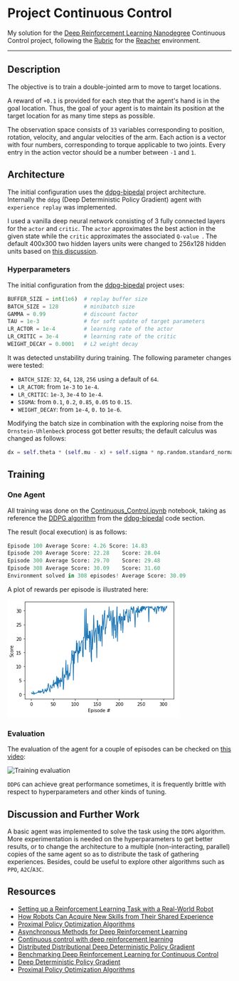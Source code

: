 # Project Continuous Control

My solution for the [Deep Reinforcement Learning Nanodegree](https://www.udacity.com/course/deep-reinforcement-learning-nanodegree--nd893) Continuous Control project, following the [Rubric](https://review.udacity.com/#!/rubrics/1890/view) for the [Reacher](https://github.com/Unity-Technologies/ml-agents/blob/release_4_branch/docs/Learning-Environment-Examples.md#reacher) environment.

[//]: # (Image References)

[image1]: ./extra/cc01_train.png
[image2]: ./extra/cc01.gif

---
## Description

The objective is to train a double-jointed arm to move to target locations.

A reward of `+0.1` is provided for each step that the agent's hand is in the goal location. Thus, the goal of your agent is to maintain its position at the target location for as many time steps as possible.

The observation space consists of `33` variables corresponding to position, rotation, velocity, and angular velocities of the arm. Each action is a vector with four numbers, corresponding to torque applicable to two joints. Every entry in the action vector should be a number between `-1` and `1`.

## Architecture

The initial configuration uses the [ddpg-bipedal](https://github.com/udacity/deep-reinforcement-learning/tree/master/ddpg-bipedal) project architecture. Internally the `ddpg` (Deep Deterministic Policy Gradient) agent with `experience replay` was implemented.

I used a vanilla deep neural network consisting of 3 fully connected layers for the `actor` and `critic`. The `actor` approximates the best action in the given state while the `critic` approximates the associated `Q-value `. The default 400x300 two hidden layers units were changed to 256x128 hidden units based on [this discussion](https://knowledge.udacity.com/questions/66792).

### Hyperparameters

The initial configuration from the [ddpg-bipedal](https://github.com/udacity/deep-reinforcement-learning/tree/master/ddpg-bipedal) project uses:

```python
BUFFER_SIZE = int(1e6)  # replay buffer size
BATCH_SIZE = 128        # minibatch size
GAMMA = 0.99            # discount factor
TAU = 1e-3              # for soft update of target parameters
LR_ACTOR = 1e-4         # learning rate of the actor
LR_CRITIC = 3e-4        # learning rate of the critic
WEIGHT_DECAY = 0.0001   # L2 weight decay
```

It was detected unstability during training. The following parameter changes were tested:

 * `BATCH_SIZE`: `32`, `64`, `128`, `256` using a default of `64`.
 * `LR_ACTOR`: from `1e-3` to `1e-4`.
 * `LR_CRITIC`: `1e-3`, `3e-4` to `1e-4`.
 * `SIGMA`: from  `0.1`, `0.2`, `0.85`, `0.05` to `0.15`.
 * `WEIGHT_DECAY`: from  `1e-4`, `0.` to `1e-6`.

Modifying the batch size in combination with the exploring noise from the `Ornstein-Uhlenbeck` process got better results; the default calculus was changed as follows:

```python
dx = self.theta * (self.mu - x) + self.sigma * np.random.standard_normal(self.size)
```

## Training

### One Agent

All training was done on the [Continuous_Control.ipynb](Continuous_Control.ipynb) notebook, taking as reference the [DDPG algorithm](https://arxiv.org/abs/1509.02971) from the [ddpg-bipedal](https://github.com/udacity/deep-reinforcement-learning/tree/master/ddpg-bipedal) code section.

The result (local execution) is as follows:

```python
Episode 100	Average Score: 4.26	Score: 14.83
Episode 200	Average Score: 22.28	Score: 28.04
Episode 300	Average Score: 29.70	Score: 29.48
Episode 308	Average Score: 30.09	Score: 31.60
Environment solved in 308 episodes!	Average Score: 30.09
```

A plot of rewards per episode is illustrated here:

![Training result][image1]

### Evaluation

The evaluation of the agent for a couple of episodes can be checked on [this video](extra/cc01.mp4):

![Training evaluation][image2]

`DDPG` can achieve great performance sometimes, it is frequently brittle with respect to hyperparameters and other kinds of tuning.


## Discussion and Further Work

A basic agent was implemented to solve the task using the `DDPG` algorithm. More experimentation is needed on the hyperparameters to get better results, or to change the architecture to a multiple (non-interacting, parallel) copies of the same agent so as to distribute the task of gathering experiences. Besides, could be useful to explore other algorithms such as `PPO`, `A2C`/`A3C`.

## Resources

* [Setting up a Reinforcement Learning Task with a Real-World Robot](https://arxiv.org/pdf/1803.07067.pdf)
* [How Robots Can Acquire New Skills from Their Shared Experience](https://ai.googleblog.com/2016/10/how-robots-can-acquire-new-skills-from.html)
* [Proximal Policy Optimization Algorithms](https://arxiv.org/abs/1707.06347)
* [Asynchronous Methods for Deep Reinforcement Learning](https://arxiv.org/abs/1602.01783)
* [Continuous control with deep reinforcement learning](https://arxiv.org/abs/1509.02971)
* [Distributed Distributional Deep Deterministic Policy Gradient](https://openreview.net/pdf?id=SyZipzbCb)
* [Benchmarking Deep Reinforcement Learning for Continuous Control](https://arxiv.org/abs/1604.06778)
* [Deep Deterministic Policy Gradient](https://spinningup.openai.com/en/latest/algorithms/ddpg.html)
* [Proximal Policy Optimization Algorithms](https://arxiv.org/abs/1707.06347)
